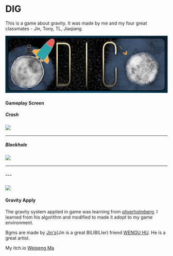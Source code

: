 # DIG
This is a game about gravity.
It was made by me and my four great classmates - Jin, Tony, TL, Jiaqiang.

<p align = "center">
<img src = "/images/Title.PNG" width = "800">
</p>

#### Gameplay Screen

##### Crash
<p align = "left"> <img src = "/images/Crashed.gif" width = "400"> </p>

***
##### Blackhole
<p align = "left"> <img src = "/images/Blackhole.gif" width = "400"> </p>

***
##### ---
<p align = "left"> <img src = "/images/End.gif" width = "400"> </p>

#### Gravity Apply
The gravity system applied in game was learning from 
[oliverholmberg](https://gist.github.com/oliverholmberg/de738361a07246991b56). 
I learned from his algorithm and modified to made it adopt to my game environment.

Bgms are made by [Jin's](https://space.bilibili.com/4162287)(Jin is a great BILIBILIer) friend [WENGU HU](http://dgspitzer.my-style.in/gameportfolio/). He is a great artist.

My itch.io [Weipeng Ma](https://victor-ma.itch.io/dig)